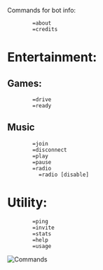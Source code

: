 Commands for bot info:
```
        =about
        =credits
```
# Entertainment:
## Games:
```
        =drive
        =ready
```
## Music
```
        =join
        =disconnect
        =play
        =pause
        =radio
          =radio [disable]
```
# Utility:
```
        =ping
        =invite
        =stats
        =help
        =usage
```
![Commands](/commands/)
